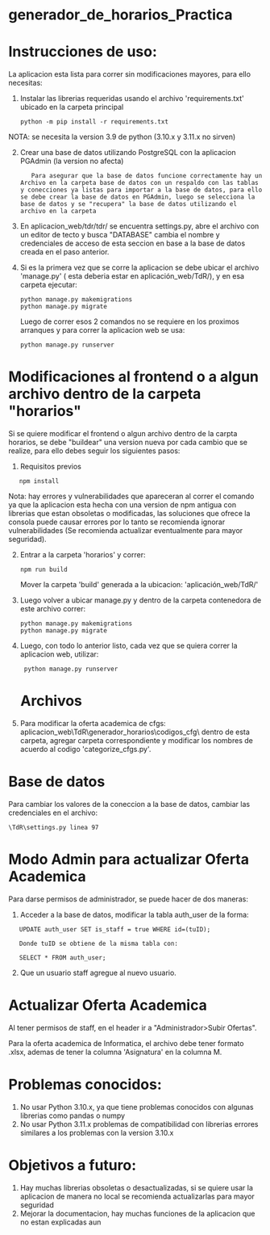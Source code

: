 # generador_de_horarios_Practica

# Instrucciones de uso:

La aplicacion esta lista para correr sin modificaciones mayores, para ello necesitas:
1. Instalar las librerias requeridas usando el archivo 'requirements.txt' ubicado en la carpeta principal
   ```
   python -m pip install -r requirements.txt
   ```
NOTA: se necesita la version 3.9 de python (3.10.x y 3.11.x no sirven)

2. Crear una base de datos utilizando PostgreSQL con la aplicacion PGAdmin (la version no afecta)
   ```
      Para asegurar que la base de datos funcione correctamente hay un Archivo en la carpeta base de datos con un respaldo con las tablas y conecciones ya listas para importar a la base de datos, para ello se debe crear la base de datos en PGAdmin, luego se selecciona la base de datos y se "recupera" la base de datos utilizando el archivo en la carpeta
   ```
3. En aplicacion_web/tdr/tdr/ se encuentra settings.py, abre el archivo con un editor de tecto y busca "DATABASE" cambia el nombre y credenciales de acceso de esta seccion en base a la base de datos creada en el paso anterior.

4. Si es la primera vez que se corre la aplicacion se debe ubicar el archivo 'manage.py' ( esta deberia estar en aplicación_web/TdR/), y en esa carpeta ejecutar:
   ```
   python manage.py makemigrations
   python manage.py migrate
   ```
   Luego de correr esos 2 comandos no se requiere en los proximos arranques y para correr la aplicacion web se usa:
   ```
   python manage.py runserver
   ```

# Modificaciones al frontend o a algun archivo dentro de la carpeta "horarios"
Si se quiere modificar el frontend o algun archivo dentro de la carpta horarios, se debe "buildear" una version nueva por cada cambio que se realize, para ello debes seguir los siguientes pasos:

1. Requisitos previos
```
   npm install
```
Nota: hay errores y vulnerabilidades que apareceran al correr el comando ya que la aplicacion esta hecha con una version de npm antigua con librerias que estan obsoletas o modificadas, las soluciones que ofrece la consola puede causar errores por lo tanto se recomienda ignorar vulnerabilidades (Se recomienda actualizar eventualmente para mayor seguridad).

2. Entrar a la carpeta 'horarios' y correr:
   ```
   npm run build
   ```
   Mover la carpeta 'build' generada a la ubicacion: 'aplicación_web/TdR/'

3. Luego volver a ubicar manage.py y dentro de la carpeta contenedora de este archivo correr:
   ```
   python manage.py makemigrations
   python manage.py migrate
   ```
4. Luego, con todo lo anterior listo, cada vez que se quiera correr la aplicacion web, utilizar:

   ```
    python manage.py runserver
   ```

   # Archivos
8. Para modificar la oferta academica de cfgs: aplicacion_web\TdR\generador_horarios\codigos_cfg\ dentro de esta carpeta, agregar carpeta correspondiente y modificar los nombres de acuerdo al codigo 'categorize_cfgs.py'.

# Base de datos

Para cambiar los valores de la coneccion a la base de datos, cambiar las credenciales en el archivo:

    \TdR\settings.py linea 97

# Modo Admin para actualizar Oferta Academica

Para darse permisos de administrador, se puede hacer de dos maneras:

1. Acceder a la base de datos, modificar la tabla auth_user de la forma:
```
   UPDATE auth_user SET is_staff = true WHERE id=(tuID);

   Donde tuID se obtiene de la misma tabla con:

   SELECT * FROM auth_user;
   ```
2. Que un usuario staff agregue al nuevo usuario.

# Actualizar Oferta Academica

Al tener permisos de staff, en el header ir a "Administrador>Subir Ofertas".

Para la oferta academica de Informatica, el archivo debe tener formato .xlsx, ademas de tener la columna 'Asignatura' en la columna M.

# Problemas conocidos:

1. No usar Python 3.10.x, ya que tiene problemas conocidos con algunas librerias como pandas o numpy 
2. No usar Python 3.11.x problemas de compatibilidad con librerias errores similares a los problemas con la version 3.10.x 

# Objetivos a futuro:

1. Hay muchas librerias obsoletas o desactualizadas, si se quiere usar la aplicacion de manera no local se recomienda actualizarlas para mayor seguridad
2. Mejorar la documentacion, hay muchas funciones de la aplicacion que no estan explicadas aun

